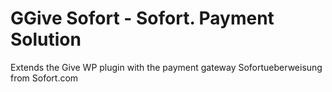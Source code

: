 # GGive Sofort - Sofort. Payment Solution
Extends the Give WP plugin with the payment gateway Sofortueberweisung from Sofort.com
